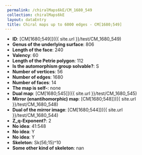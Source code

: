 ```yaml
--- 
 permalink: /chiralMaps6kE/CM_1680_549 
 collection: chiralMaps6kE
 layout: dataEntry
 title: Chiral maps up to 6000 edges - CM[1680;549]
---
```


- **ID**: [CM[1680;549]]({{ site.url }}/test/CM_1680_549)
- **Genus of the underlying surface**: 806
- **Length of the face**: 240
- **Valency**: 60
- **Length of the Petrie polygon**: 112
- **Is the automorphism group solvable?**: S
- **Number of vertices**: 56
- **Number of edges**: 1680
- **Number of faces**: 14
- **The map is self-**: none
- **Dual map**: [CM[1680;545]]({{ site.url }}/test/CM_1680_545)
- **Mirror (enantihomorphic) map**: [CM[1680;548]]({{ site.url }}/test/CM_1680_548)
- **Dual of the mirror image**: [CM[1680;544]]({{ site.url }}/test/CM_1680_544)
- **Z_q-Exponent?**: 2
- **No idea**:  41:548
- **No idea**: Y
- **No idea**: Y
- **Skeleton**: Sk(56;15)^10
- **Some other kind of skeleton**: nan
